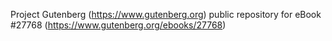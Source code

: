 Project Gutenberg (https://www.gutenberg.org) public repository for eBook #27768 (https://www.gutenberg.org/ebooks/27768)
